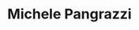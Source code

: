 ---
layout: author
title: Michele Pangrazzi
name: Michele Pangrazzi
slug: michele-pangrazzi
position: Senior Software Engineeer
image: /images/authors/michele-pangrazzi.png
socials:
  author_page:
    - name: LinkedIn
      url: https://www.linkedin.com/in/michelepangrazzi/
      icon: /images/icons/linkedin-white.svg
  blog_posts:
    - name: LinkedIn
      url: https://www.linkedin.com/in/michelepangrazzi/
      icon: /images/icons/linkedin-dark.svg
    - name: GitHub
      url: https://github.com/mpangrazzi
      icon: /images/icons/github.svg
---